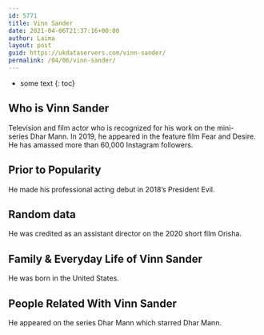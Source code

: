 ```yaml
---
id: 5771
title: Vinn Sander
date: 2021-04-06T21:37:16+00:00
author: Laima
layout: post
guid: https://ukdataservers.com/vinn-sander/
permalink: /04/06/vinn-sander/
---
```


* some text
{: toc}


## Who is Vinn Sander
                  
                  
                  
Television and film actor who is recognized for his work on the mini-series Dhar Mann. In 2019, he appeared in the feature film Fear and Desire. He has amassed more than 60,000 Instagram followers.
                  
              
            
              
            
                
                
                
## Prior to Popularity
                  
                  
                  
He made his professional acting debut in 2018&#8217;s President Evil.
                  
              
            
              
            
                
                
                
## Random data
                  
                  
                  
He was credited as an assistant director on the 2020 short film Orisha. 
                  
              
            
              
            
                
                
                
## Family & Everyday Life of Vinn Sander
                  
                  
                  
He was born in the United States. 
                  
              
            
              
            
                
                
                
## People Related With Vinn Sander
                  
                  
                  
He appeared on the series Dhar Mann which starred Dhar Mann.
                  
              
            
              
            
                
              
            
              
              
            
            
              
            
          
          
          